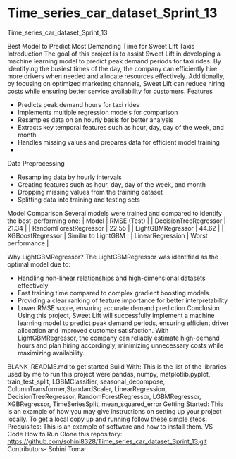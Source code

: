 # Time_series_car_dataset_Sprint_13
Time_series_car_dataset_Sprint_13


Best Model to Predict Most Demanding Time for Sweet Lift Taxis
Introduction
The goal of this project is to assist Sweet Lift in developing a machine learning model to predict peak demand periods for taxi rides. By identifying the busiest times of the day, the company can efficiently hire more drivers when needed and allocate resources effectively. Additionally, by focusing on optimized marketing channels, Sweet Lift can reduce hiring costs while ensuring better service availability for customers.
Features
- Predicts peak demand hours for taxi rides
- Implements multiple regression models for comparison
- Resamples data on an hourly basis for better analysis
- Extracts key temporal features such as hour, day, day of the week, and month
- Handles missing values and prepares data for efficient model training
- 
Data Preprocessing
- Resampling data by hourly intervals
- Creating features such as hour, day, day of the week, and month
- Dropping missing values from the training dataset
- Splitting data into training and testing sets

Model Comparison
Several models were trained and compared to identify the best-performing one:
| Model | RMSE (Test) | 
| DecisionTreeRegressor | 21.34 | 
| RandomForestRegressor | 22.55 | 
| LightGBMRegressor | 44.62 | 
| XGBoostRegressor | Similar to LightGBM | 
| LinearRegression | Worst performance | 

Why LightGBMRegressor?
The LightGBMRegressor was identified as the optimal model due to:
- Handling non-linear relationships and high-dimensional datasets effectively
- Fast training time compared to complex gradient boosting models
- Providing a clear ranking of feature importance for better interpretability
- Lower RMSE score, ensuring accurate demand prediction
Conclusion
Using this project, Sweet Lift will successfully implement a machine learning model to predict peak demand periods, ensuring efficient driver allocation and improved customer satisfaction. With LightGBMRegressor, the company can reliably estimate high-demand hours and plan hiring accordingly, minimizing unnecessary costs while maximizing availability.

BLANK_README.md to get started Build With: This is the list of the libraries used by me to run this project were pandas, numpy, matplotlib.pyplot, train_test_split, LGBMClassifier, seasonal_decompose, ColumnTransformer,StandardScaler,
LinearRegression, DecisionTreeRegressor, RandomForestRegressor, LGBMRegressor, XGBRegressor, TimeSeriesSplit, mean_squared_error 
Getting Started: This is an example of how you may give instructions on setting up your project locally. To get a local copy up and running follow these simple steps.
Prequisites: This is an example of software and how to install them. VS Code How to Run Clone this repository: https://github.com/sohini8328/Time_series_car_dataset_Sprint_13.git
Contributors- Sohini Tomar


